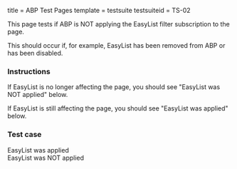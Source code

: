 title = ABP Test Pages
template = testsuite
testsuiteid = TS-02

This page tests if ABP is NOT applying the EasyList filter subscription to the page. 

This should occur if, for example, EasyList has been removed from ABP or has been disabled.

<h3>Instructions</h3>

If EasyList is no longer affecting the page, you should see "EasyList was NOT applied" below.

If EasyList is still affecting the page, you should see "EasyList was applied" below.

<h3>Test case</h3>
<div class="abp-testsuite-testcase">
  <div class="abp-testsuite-fail">
    EasyList was applied
  </div>
  <div id="AdPanel" class="abp-testsuite-pass">
    EasyList was NOT applied
  </div>
</div>